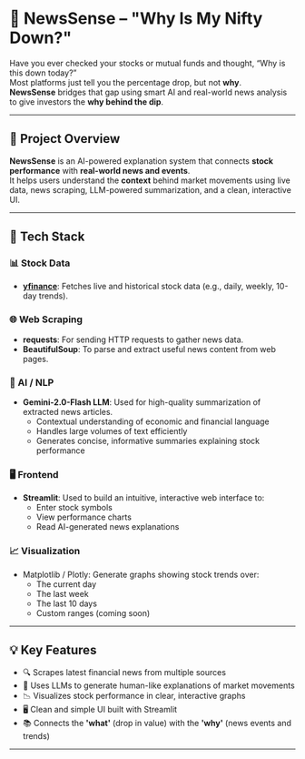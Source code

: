 # 📰 NewsSense – "Why Is My Nifty Down?"

Have you ever checked your stocks or mutual funds and thought, “Why is this down today?”  
Most platforms just tell you the percentage drop, but not **why**.  
**NewsSense** bridges that gap using smart AI and real-world news analysis to give investors the **why behind the dip**.

---

## 🚀 Project Overview

**NewsSense** is an AI-powered explanation system that connects **stock performance** with **real-world news and events**.  
It helps users understand the **context** behind market movements using live data, news scraping, LLM-powered summarization, and a clean, interactive UI.

---

## 🔧 Tech Stack

### 📊 Stock Data
- **[yfinance](https://pypi.org/project/yfinance/)**: Fetches live and historical stock data (e.g., daily, weekly, 10-day trends).

### 🌐 Web Scraping
- **requests**: For sending HTTP requests to gather news data.
- **BeautifulSoup**: To parse and extract useful news content from web pages.

### 🧠 AI / NLP
- **Gemini-2.0-Flash LLM**: Used for high-quality summarization of extracted news articles.
  - Contextual understanding of economic and financial language
  - Handles large volumes of text efficiently
  - Generates concise, informative summaries explaining stock performance

### 🖥️ Frontend
- **Streamlit**: Used to build an intuitive, interactive web interface to:
  - Enter stock symbols
  - View performance charts
  - Read AI-generated news explanations

### 📈 Visualization
- Matplotlib / Plotly: Generate graphs showing stock trends over:
  - The current day
  - The last week
  - The last 10 days
  - Custom ranges (coming soon)

---

## 💡 Key Features

- 🔍 Scrapes latest financial news from multiple sources
- 🧠 Uses LLMs to generate human-like explanations of market movements
- 📉 Visualizes stock performance in clear, interactive graphs
- 🖥️ Clean and simple UI built with Streamlit
- 📚 Connects the **'what'** (drop in value) with the **'why'** (news events and trends)

---
